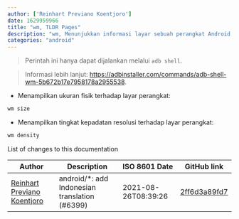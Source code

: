 ```yaml
---
author: ['Reinhart Previano Koentjoro']
date: 1629959966
title: "wm, TLDR Pages"
description: "wm, Menunjukkan informasi layar sebuah perangkat Android."
categories: "android"
---
```

> Perintah ini hanya dapat dijalankan melalui `adb shell`.

> Informasi lebih lanjut: <https://adbinstaller.com/commands/adb-shell-wm-5b672b17e7958178a2955538>.

- Menampilkan ukuran fisik terhadap layar perangkat:

```bash
wm size
```

- Menampilkan tingkat kepadatan resolusi terhadap layar perangkat:

```bash
wm density
```
List of changes to this documentation


Author | Description | ISO 8601 Date | GitHub link
------|-----|-----|-----
[Reinhart Previano Koentjoro](mailto:reinhart_previano@yahoo.com) | android/*: add Indonesian translation (#6399) | 2021-08-26T08:39:26 | [2ff6d3a89fd7](https://github.com/tldr-pages/tldr/commit/2ff6d3a89fd70c776e9fdebef1708fa7ff76e2cd)

